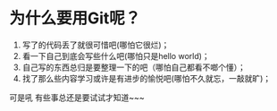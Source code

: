 # 为什么要用Git呢？
1. 写了的代码丢了就很可惜吧(哪怕它很烂)；
2. 看一下自己到底会写些什么吧(哪怕只是hello world)；
3. 自己写的东西总归是要整理一下的吧（哪怕自己都看不啷个懂）；
4. 找了那么些内容学习或许是有进步的愉悦吧(哪怕不久就忘，一敲就旷)；

可是吼
有些事总还是要试试才知道~~~


